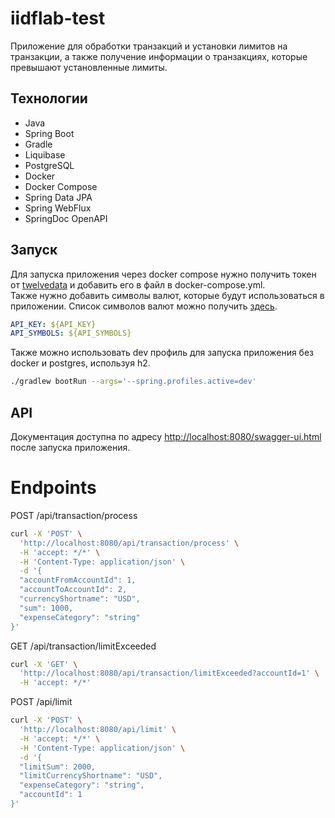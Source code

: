 # iidflab-test
Приложение для обработки транзакций и установки лимитов на транзакции,
а также получение информации о транзакциях, которые превышают установленные лимиты.

## Технологии
- Java
- Spring Boot
- Gradle
- Liquibase
- PostgreSQL
- Docker
- Docker Compose
- Spring Data JPA
- Spring WebFlux
- SpringDoc OpenAPI

## Запуск
Для запуска приложения через docker compose нужно получить токен от [twelvedata](https://twelvedata.com/) и добавить его в файл в docker-compose.yml.   
Также нужно добавить символы валют, которые будут использоваться в приложении.
Список символов валют можно получить [здесь](https://api.twelvedata.com/forex_pairs).
```yaml
API_KEY: ${API_KEY}
API_SYMBOLS: ${API_SYMBOLS}
```

Также можно использовать dev профиль для запуска приложения без docker и postgres, используя h2.
```bash
./gradlew bootRun --args='--spring.profiles.active=dev'
```

## API
Документация доступна по адресу [http://localhost:8080/swagger-ui.html](http://localhost:8080/swagger-ui/index.html) после запуска приложения.

# Endpoints
POST /api/transaction/process
```bash
curl -X 'POST' \
  'http://localhost:8080/api/transaction/process' \
  -H 'accept: */*' \
  -H 'Content-Type: application/json' \
  -d '{
  "accountFromAccountId": 1,
  "accountToAccountId": 2,
  "currencyShortname": "USD",
  "sum": 1000,
  "expenseCategory": "string"
}'
```

GET /api/transaction/limitExceeded
```bash
curl -X 'GET' \
  'http://localhost:8080/api/transaction/limitExceeded?accountId=1' \
  -H 'accept: */*'
```

POST /api/limit
```bash
curl -X 'POST' \
  'http://localhost:8080/api/limit' \
  -H 'accept: */*' \
  -H 'Content-Type: application/json' \
  -d '{
  "limitSum": 2000,
  "limitCurrencyShortname": "USD",
  "expenseCategory": "string",
  "accountId": 1
}'
```
